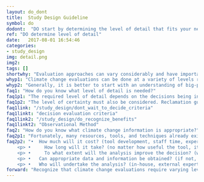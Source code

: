 ```yaml
---
layout: do_dont
title:  Study Design Guideline
symbol: do
dodont:  "DO start by determining the level of detail that fits your need and resources"
ref: "DO determine level of detail" 
date:   2017-08-01 16:54:46
categories:
- study_design
img: detail.png
img2: 
tags: []
shortwhy: "Evaluation approaches can vary considerably and have important tradeoffs."
whyp1: "Climate change evaluations can be done at a variety of levels ranging from qualitative regional descriptions of temperature and precipitation changes as in the IPCC reports (e.g., 2014b) and US National Climate Assessments (e.g., Walsh et al. 2014) to quantitative daily scenarios of streamflow at a specific gage location (e.g., Vano et al. 2010a,b). It is, therefore, important to first understand what information is needed to answer the climate change questions posed, what is possible, and the tradeoffs between the required effort and detail.  It may also be important to balance investments across various aspects of a study, for instance, considering system vulnerability to both climate and non-climate risk factors."  
whyp2: "Generally, it is better to start with an understanding of big-picture changes and then decide what details are needed to help inform decisions, so they can be explored most effectively (Willows and Connell 2003; Brekke et al. 2009). Region-based inquiries and qualitative analysis are usually relatively simple and cost-effective (Reclamation 2014a) and can be a good starting point even if more involved analysis is desired. Willows and Connell (2003) describes this as a tiered approach - by first studying the problem in a broad, holistic way, risks can be characterized qualitatively and then prioritized, which allows the most significant risks to be assessed first."
faq1: "How do you know what level of detail is needed?"
faq1p1: "The required level of detail depends on the decisions being informed. Climate change information has a wide range of applications in water resource planning, for example the information can be used to modify system operations, to make decisions on new or improved infrastructure, to establish long-term planning objectives, and to plan river restoration (Reclamation 2014a). In all decisions, identifying the minimum level of information required to alter a decision can help. For example, some decisions can be made by just knowing a direction of change (e.g., summer temperature increases). Other decisions require a better understanding of the magnitude of change for one or more variables.  Still others require an investigation of relative differences (e.g., identifying stream reaches more vulnerable to temperature increases for endangered species protection (Mantua et al. 2010; Isaak et al. 2015))."
faq1p2: "The level of certainty must also be considered. Reclamation guidance (2014a) recommends considering both relevance and certainty when determining the appropriate level of climate change analysis. The report suggests that climate change information should be: (1) included if changes are well supported and relevant, (2) explored through sensitivity analysis if changes are highly uncertain, but still relevant, and (3) excluded if changes are irrelevant or too uncertain.  If too uncertain, one should consider more carefully the costs and risks involved and consider planning for more severe scenarios or other contingency-based planning (e.g., Observational Method example)."
faq1link: "/study_design/dont_wait_to_decide_criteria"
faq1linkt: "decision evaluation criteria"
faq1link2: "/study_design/do_recognize_benefits"
faq1linkt2: "Observational Method"
faq2: "How do you know what climate change information is appropriate?"
faq2p1: "Fortunately, many resources, tools, and techniques already exist (suggestions in section 4.3).  The questions below, included in the UK Climate Impacts Programme’s report Climate adaptation: Risk, uncertainty and decision-making (Willows and Connell 2003), can be used to help evaluate appropriate tools or techniques for specific situations:"
faq2p2: "•	How much will it cost? (tool development, staff time, expert assistance)
    <p>	•     How long will it take? (no matter how useful the tool, it is of little use if it cannot make the decision deadline) </p>	
    <p> •     To what extent will the analysis improve the decision? (what information is required to make a different decision) </p>
    <p> •	Can appropriate data and information be obtained? (if not, reconsider costs and timeline) </p>
    <p> •	Who will undertake the analysis? (in-house, external expert) </p>" 
forward: "Recognize that climate change evaluations require varying levels of detail.  When starting, a qualitative understanding of change is useful (big-picture, regional changes), and will help bound more quantitative, detailed analysis which may be required depending on the decisions the information is informing."
---
```


